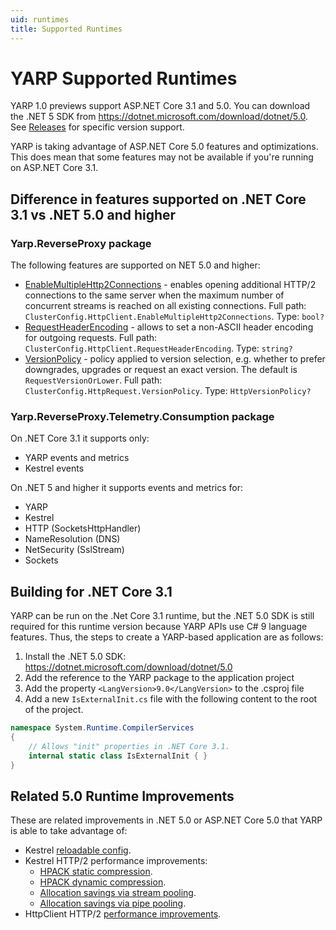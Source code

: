 ```yaml
---
uid: runtimes
title: Supported Runtimes
---
```


# YARP Supported Runtimes

YARP 1.0 previews support ASP.NET Core 3.1 and 5.0. You can download the .NET 5 SDK from https://dotnet.microsoft.com/download/dotnet/5.0. See [Releases](https://github.com/microsoft/reverse-proxy/releases) for specific version support.

YARP is taking advantage of ASP.NET Core 5.0 features and optimizations. This does mean that some features may not be available if you're running on ASP.NET Core 3.1.

## Difference in features supported on .NET Core 3.1 vs .NET 5.0 and higher

### Yarp.ReverseProxy package
The following features are supported on NET 5.0 and higher:
- [EnableMultipleHttp2Connections](http-client-config.md#httpclient) - enables opening additional HTTP/2 connections to the same server when the maximum number of concurrent streams is reached on all existing connections. Full path: `ClusterConfig.HttpClient.EnableMultipleHttp2Connections`. Type: `bool?`
- [RequestHeaderEncoding](http-client-config.md#httpclient) - allows to set a non-ASCII header encoding for outgoing requests. Full path: `ClusterConfig.HttpClient.RequestHeaderEncoding`. Type: `string?`
- [VersionPolicy](http-client-config.md#httprequest) - policy applied to version selection, e.g. whether to prefer downgrades, upgrades or request an exact version. The default is `RequestVersionOrLower`. Full path: `ClusterConfig.HttpRequest.VersionPolicy`. Type: `HttpVersionPolicy?`

### Yarp.ReverseProxy.Telemetry.Consumption package
On .NET Core 3.1 it supports only:
- YARP events and metrics
- Kestrel events

On .NET 5 and higher it supports events and metrics for:
- YARP
- Kestrel
- HTTP (SocketsHttpHandler)
- NameResolution (DNS)
- NetSecurity (SslStream)
- Sockets

## Building for .NET Core 3.1
YARP can be run on the .Net Core 3.1 runtime, but the .NET 5.0 SDK is still required for this runtime version because YARP APIs use C# 9 language features. Thus, the steps to create a YARP-based application are as follows:
1. Install the .NET 5.0 SDK: https://dotnet.microsoft.com/download/dotnet/5.0
2. Add the reference to the YARP package to the application project
3. Add the property `<LangVersion>9.0</LangVersion>` to the .csproj file
4. Add a new `IsExternalInit.cs` file with the following content to the root of the project.
```C#
namespace System.Runtime.CompilerServices
{
    // Allows "init" properties in .NET Core 3.1.
    internal static class IsExternalInit { }
}
```

## Related 5.0 Runtime Improvements

These are related improvements in .NET 5.0 or ASP.NET Core 5.0 that YARP is able to take advantage of:
- Kestrel [reloadable config](https://github.com/dotnet/aspnetcore/issues/19376).
- Kestrel HTTP/2 performance improvements:
  - [HPACK static compression](https://github.com/dotnet/aspnetcore/pull/20058).
  - [HPACK dynamic compression](https://github.com/dotnet/aspnetcore/pull/19521).
  - [Allocation savings via stream pooling](https://github.com/dotnet/aspnetcore/pull/18601).
  - [Allocation savings via pipe pooling](https://github.com/dotnet/aspnetcore/pull/19356).
- HttpClient HTTP/2 [performance improvements](https://github.com/dotnet/runtime/issues/35184).
